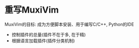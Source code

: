 # 重写MuxiVim
MuxiVim的目标: 成为方便脚本安装、用于编写C/C++, Python的IDE
<br/>

+ 控制插件的总量(插件不在于多, 在于精)
+ 根据语言加载插件(插件分类机制)
